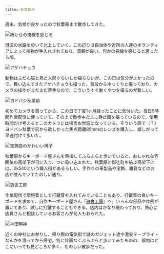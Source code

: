 ```yaml
---
title: 秋葉散歩
---
```

週末、気候が良かったので秋葉原まで散歩してきた。

![](https://lh3.googleusercontent.com/bIy9GIVmauGYJEFe3vO01J03WH4_Ijb9lFWC3ghMTcvVRnStca0G6sKu0ZRA4vziUVjMWbSg8YtPalK50DdYy7vmaJj3I5W-uOEMtgBpIsbrmFLO5vJszjyu6WN-Vf7CDxoIbfEAkX8i6BVbrFnDCq0 "鳩からの視線を感じる")

港区の水路を歩いて北上していく。この辺りは自治体や近所の人達のボランティアによって植物が手入れされており、景観が良い。何かの視線を感じると思ったら鳩。

![](https://lh6.googleusercontent.com/9LSrG-Yt3J4vtDRzR0e-LatwO4rJiUySQv5Sa489VtkhEHeS7vrj80AsJgLel3E1-HuSHFbOiG0y8OVmYTtzzn17VAMZ5M6Jh3D8PnH6ZDaG5jy2ewr1EC3NE1uL2MXzLPovxM1ZIXA0_c4_e_lgEQk "アゲハチョウ")

動物はふだん猫と鳥と人間ぐらいしか撮らないが、この日は気分がよかったので、舞い込んできたアゲハチョウも撮った。普段からゆっくりと撮っており、カメラの操作がまだまだ苦手なので、こういうすぐ動くやつを撮るのが難しい。

![](https://lh5.googleusercontent.com/JhMB7zbgHOELdjZYeB6KL6qZlcW39LV6F4E_bD4cf_LdK0XX4EVFZdzwmrFl3AQ1mzr3S9bW6pxK93X492kl57TccQA2DfpU4TS17nQzcLRVGiFqJehWveTTCDAsVhiJcrzpkoZB6kh3jJpdXPxvCeM "ヨドバシ秋葉前")

初めてカメラを買ってから、この日で丁度1ヶ月経ったことに気付いた。毎日9時間作業配信に使っていて、その上で散歩中たまに静止画を撮っているので、使用時間だけ考えるとこのカメラには相当お世話になっている。そういう訳で（？）ヨドバシ秋葉で前から欲しかった焦点距離85mmのレンズを購入し、嬉しがって早速付けて歩いた。

![](https://lh6.googleusercontent.com/BjolUMANh3CVItE37ZOECrrcaLGDtlPokySYk6QrjRUHYFUF7p4TT4nEkWcIb73-KYmstTO2WIk82-cuF_stnveRsRvAzHgIJhzMvbeQVstUYry0xsZjjynpYM_yhtGr1YBJ3FyCToxMGt9apZTbf1Y "宝飾店のかわいい椅子")

秋葉原からキーボード屋さんを目指してふらふらと歩いていると、おしゃれな雰囲気の高架下が目に入り、つい吸い込まれた。秋葉原と御徒町を結ぶ高架下には、2k540という職人街があるらしい。手作りの革製品や宝飾、雑貨などのお店が並んでいてたのしい通り。

![](https://lh4.googleusercontent.com/Dhuzit4FzBH0UltB-Ena5cpcJspQfPM1TTlDyYagRilwSSoUdkMkXlN7aBl_LJGoNNaZVyuNNJ-d1AbVkr-aTpWsd7pqcY4mB1KFv-SOrYrclwMy6XXn9GjQmXn3OfZQSp0QKls54TohdBnXCeFDo1Y "遊舎工房")

作業配信で環境音として打鍵音を入れてみていることもあり、打鍵音の良いキーボードを求めて、自作キーボード屋さん『[遊舎工房](https://yushakobo.jp/)』へ。いろんな部品や作例が置いてあり、試しに打鍵することもできる。店内はかなり賑わっており、熱心に店員さんと相談しているお客さんが何人もおられた。

![](https://lh6.googleusercontent.com/ui8UN-Y8892GYHmiPthokhJwKoulVHgQlJd8xNvCCDkSCapXB_afjulazjqzuqrbpcHDnGTvzMsVhXLfwPSN5sO5E6INLJwwJ84neKGTpqJ59RpaOY3WFVoF3F3dxrwq2RZIXflLoANDUWHNG40cbVM "神田明神")

近くの神社にお参りし、帰り際の電気街で謎のガジェット達や激安テープライトなんかを漁ってから帰宅。特に計画なくぶらぶらと歩いてみたものの、都内はどこにいっても見どころが多く、たのしい散歩だった。
